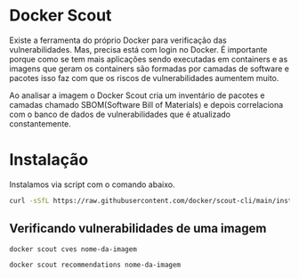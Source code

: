 # Docker Scout

Existe a ferramenta do próprio Docker para verificação das vulnerabilidades. Mas, precisa está com login no Docker. É importante porque como se tem mais aplicações sendo executadas em containers e as imagens que geram os containers são formadas por camadas de software e pacotes isso faz com que os riscos de vulnerabilidades aumentem muito.

Ao analisar a imagem o Docker Scout cria um inventário de pacotes e camadas chamado SBOM(Software Bill of Materials) e depois correlaciona com o banco de dados de vulnerabilidades que é atualizado constantemente.

# Instalação

Instalamos via script com o comando abaixo.

```bash
curl -sSfL https://raw.githubusercontent.com/docker/scout-cli/main/install.sh | sh -s --
```

## Verificando vulnerabilidades de uma imagem

```bash
docker scout cves nome-da-imagem

docker scout recommendations nome-da-imagem
```
